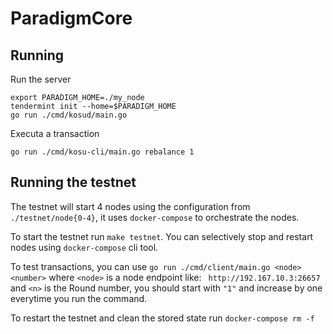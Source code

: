ParadigmCore
=

Running
--
Run the server
```
export PARADIGM_HOME=./my_node
tendermint init --home=$PARADIGM_HOME
go run ./cmd/kosud/main.go
```

Executa a transaction
```
go run ./cmd/kosu-cli/main.go rebalance 1
```


Running the testnet
--
The testnet will start 4 nodes using the configuration from `./testnet/node{0-4}`, it uses `docker-compose` to orchestrate the nodes.

To start the testnet run `make testnet`. You can selectively stop and restart nodes using `docker-compose` cli tool.

To test transactions, you can use `go run ./cmd/client/main.go <node> <number>` where `<node>` is a node endpoint like: ` http://192.167.10.3:26657` and `<n>` is the Round number, you should start with `"1"` and increase by one everytime you run the command.

To restart the testnet and clean the stored state run `docker-compose rm -f`
